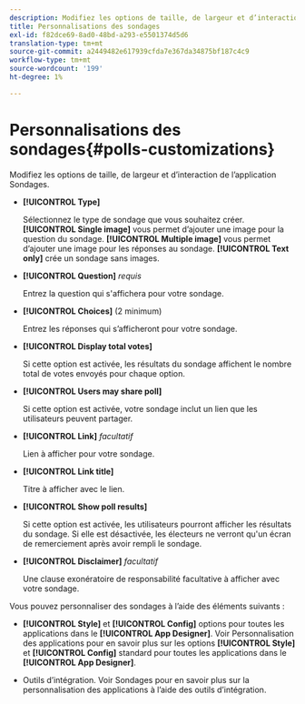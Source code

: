 ```yaml
---
description: Modifiez les options de taille, de largeur et d’interaction de l’application Sondages.
title: Personnalisations des sondages
exl-id: f82dce69-8ad0-48bd-a293-e5501374d5d6
translation-type: tm+mt
source-git-commit: a2449482e617939cfda7e367da34875bf187c4c9
workflow-type: tm+mt
source-wordcount: '199'
ht-degree: 1%

---
```


# Personnalisations des sondages{#polls-customizations}

Modifiez les options de taille, de largeur et d’interaction de l’application Sondages.



* **[!UICONTROL Type]**

   Sélectionnez le type de sondage que vous souhaitez créer. **[!UICONTROL Single image]** vous permet d’ajouter une image pour la question du sondage. **[!UICONTROL Multiple image]** vous permet d’ajouter une image pour les réponses au sondage. **[!UICONTROL Text only]** crée un sondage sans images.

* **[!UICONTROL Question]**  *requis*

   Entrez la question qui s&#39;affichera pour votre sondage.

* **[!UICONTROL Choices]** (2 minimum)

   Entrez les réponses qui s’afficheront pour votre sondage.

* **[!UICONTROL Display total votes]**

   Si cette option est activée, les résultats du sondage affichent le nombre total de votes envoyés pour chaque option.

* **[!UICONTROL Users may share poll]**

   Si cette option est activée, votre sondage inclut un lien que les utilisateurs peuvent partager.

* **[!UICONTROL Link]** *facultatif*

   Lien à afficher pour votre sondage.

* **[!UICONTROL Link title]**

   Titre à afficher avec le lien.

* **[!UICONTROL Show poll results]**

   Si cette option est activée, les utilisateurs pourront afficher les résultats du sondage. Si elle est désactivée, les électeurs ne verront qu&#39;un écran de remerciement après avoir rempli le sondage.

* **[!UICONTROL Disclaimer]** *facultatif*

   Une clause exonératoire de responsabilité facultative à afficher avec votre sondage.

Vous pouvez personnaliser des sondages à l’aide des éléments suivants :

* **[!UICONTROL Style]** et  **[!UICONTROL Config]** options pour toutes les applications dans le  **[!UICONTROL App Designer]**. Voir Personnalisation des applications pour en savoir plus sur les options **[!UICONTROL Style]** et **[!UICONTROL Config]** standard pour toutes les applications dans le **[!UICONTROL App Designer]**.

* Outils d’intégration. Voir Sondages pour en savoir plus sur la personnalisation des applications à l’aide des outils d’intégration.
